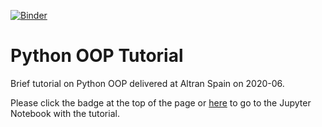 [![Binder](https://mybinder.org/badge_logo.svg)](https://mybinder.org/v2/gh/miguel-bm/python-oop-tutorial.git/master?filepath=python-oop-tutorial.ipynb)

# Python OOP Tutorial
Brief tutorial on Python OOP delivered at Altran Spain on 2020-06.

Please click the badge at the top of the page or [here](https://mybinder.org/v2/gh/miguel-bm/python-oop-tutorial.git/master?filepath=python-oop-tutorial.ipynb) to go to the Jupyter Notebook with the tutorial.
